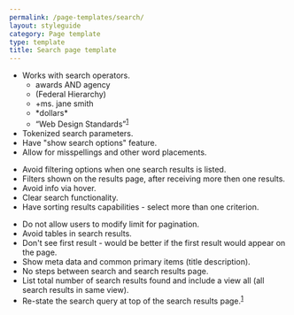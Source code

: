 ```yaml
---
permalink: /page-templates/search/
layout: styleguide
category: Page template
type: template
title: Search page template
---
```



<ul>
  <li>Works with search operators.
  <ul>
    <li>awards AND agency</li>
    <li>(Federal Hierarchy)</li>
    <li>+ms. jane smith</li>
    <li>*dollars*</li>
    <li> “Web Design Standards”<sup id="fnref:searchDesign1"><a href="#fn:searchDesign1" class="footnote">1</a></sup></li>
  </ul></li>
  <li>Tokenized search parameters.</li>
  <li>Have "show search options" feature.</li>
  <li>Allow for misspellings and other word placements.</li>
</ul>

<ul>
  <li>Avoid filtering options when one search results is listed.</li>
  <li>Filters shown on the results page, after receiving more then one results.</li>
  <li>Avoid info via hover.</li>
  <li>Clear search functionality.</li>
  <li>Have sorting results capabilities - select more than one criterion.</li>
</ul>

<ul>
  <li>Do not allow users to modify limit for pagination.</li>
  <li>Avoid tables in search results.
  </li>
  <li>Don't see first result - would be better if the first result would appear on the page.</li>
  <li>Show meta data and common primary items (title description).</li>
  <li>No steps between search and search results page.</li>
  <li>List total number of search results found and include a view all (all search results in same view).</li>
  <li>Re-state the search query at top of the search results page.<sup id="fnref:searchDesign1"><a href="#fn:searchDesign1" class="footnote">1</a></sup></li>
</ul>  
